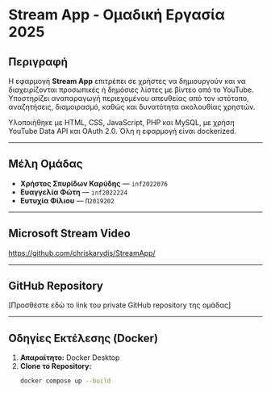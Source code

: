 # Stream App - Ομαδική Εργασία 2025

##  Περιγραφή

Η εφαρμογή **Stream App** επιτρέπει σε χρήστες να δημιουργούν και να διαχειρίζονται προσωπικές ή δημόσιες λίστες με βίντεο από το YouTube. Υποστηρίζει αναπαραγωγή περιεχομένου απευθείας από τον ιστότοπο, αναζητήσεις, διαμοιρασμό, καθώς και δυνατότητα ακολουθίας χρηστών.

Υλοποιήθηκε με HTML, CSS, JavaScript, PHP και MySQL, με χρήση YouTube Data API και OAuth 2.0. Όλη η εφαρμογή είναι dockerized.

---

##  Μέλη Ομάδας

- **Χρήστος Σπυρίδων Καρύδης** — `inf2022076`  
- **Ευαγγελία Φώτη** — `inf2022224`  
- **Ευτυχία Φίλιου** — `Π2019202`

---

##  Microsoft Stream Video

https://github.com/chriskarydis/StreamApp/ 

---

##  GitHub Repository

 [Προσθέστε εδώ το link του private GitHub repository της ομάδας]

---

##  Οδηγίες Εκτέλεσης (Docker)

1. **Απαραίτητο:** Docker Desktop
2. **Clone το Repository:**
   ```bash
   docker compose up --build
